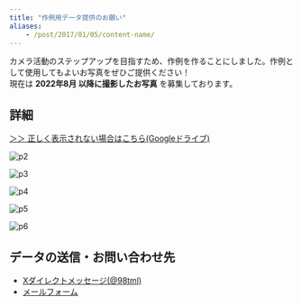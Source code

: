 ```yaml
---
title: "作例用データ提供のお願い"
aliases:
    - /post/2017/01/05/content-name/
---
```


カメラ活動のステップアップを目指すため、作例を作ることにしました。作例として使用してもよいお写真をぜひご提供ください！   
現在は **2022年8月 以降に撮影したお写真** を募集しております。

## 詳細

[＞＞ 正しく表示されない場合はこちら(Googleドライブ)](https://drive.google.com/file/d/1DmClCuZf2RNBpv89g7nRpi2bpADi54R8/view?usp=sharing)

![p2](https://g2.t98.info/pub/svg/c/photo-recruit/photo-recruit_p2.svg)

![p3](https://g2.t98.info/pub/svg/c/photo-recruit/photo-recruit_p3.svg)

![p4](https://g2.t98.info/pub/svg/c/photo-recruit/photo-recruit_p4.svg)

![p5](https://g2.t98.info/pub/svg/c/photo-recruit/photo-recruit_p5.svg?20241109)

![p6](https://g2.t98.info/pub/svg/c/photo-recruit/photo-recruit_p6.svg)

## データの送信・お問い合わせ先

- [Xダイレクトメッセージ(@98tml)](https://x.com/98tml)
- [メールフォーム](https://t98.info/contact/)
